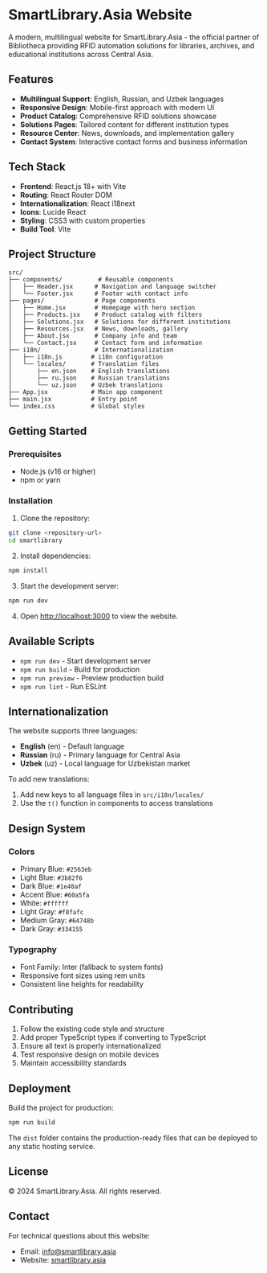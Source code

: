 # SmartLibrary.Asia Website

A modern, multilingual website for SmartLibrary.Asia - the official partner of Bibliotheca providing RFID automation solutions for libraries, archives, and educational institutions across Central Asia.

## Features

- **Multilingual Support**: English, Russian, and Uzbek languages
- **Responsive Design**: Mobile-first approach with modern UI
- **Product Catalog**: Comprehensive RFID solutions showcase
- **Solutions Pages**: Tailored content for different institution types
- **Resource Center**: News, downloads, and implementation gallery
- **Contact System**: Interactive contact forms and business information

## Tech Stack

- **Frontend**: React.js 18+ with Vite
- **Routing**: React Router DOM
- **Internationalization**: React i18next
- **Icons**: Lucide React
- **Styling**: CSS3 with custom properties
- **Build Tool**: Vite

## Project Structure

```
src/
├── components/          # Reusable components
│   ├── Header.jsx      # Navigation and language switcher
│   └── Footer.jsx      # Footer with contact info
├── pages/              # Page components
│   ├── Home.jsx        # Homepage with hero section
│   ├── Products.jsx    # Product catalog with filters
│   ├── Solutions.jsx   # Solutions for different institutions
│   ├── Resources.jsx   # News, downloads, gallery
│   ├── About.jsx       # Company info and team
│   └── Contact.jsx     # Contact form and information
├── i18n/               # Internationalization
│   ├── i18n.js        # i18n configuration
│   └── locales/       # Translation files
│       ├── en.json    # English translations
│       ├── ru.json    # Russian translations
│       └── uz.json    # Uzbek translations
├── App.jsx            # Main app component
├── main.jsx           # Entry point
└── index.css          # Global styles
```

## Getting Started

### Prerequisites

- Node.js (v16 or higher)
- npm or yarn

### Installation

1. Clone the repository:
```bash
git clone <repository-url>
cd smartlibrary
```

2. Install dependencies:
```bash
npm install
```

3. Start the development server:
```bash
npm run dev
```

4. Open [http://localhost:3000](http://localhost:3000) to view the website.

## Available Scripts

- `npm run dev` - Start development server
- `npm run build` - Build for production
- `npm run preview` - Preview production build
- `npm run lint` - Run ESLint

## Internationalization

The website supports three languages:
- **English** (en) - Default language
- **Russian** (ru) - Primary language for Central Asia
- **Uzbek** (uz) - Local language for Uzbekistan market

To add new translations:
1. Add new keys to all language files in `src/i18n/locales/`
2. Use the `t()` function in components to access translations

## Design System

### Colors
- Primary Blue: `#2563eb`
- Light Blue: `#3b82f6`
- Dark Blue: `#1e40af`
- Accent Blue: `#60a5fa`
- White: `#ffffff`
- Light Gray: `#f8fafc`
- Medium Gray: `#64748b`
- Dark Gray: `#334155`

### Typography
- Font Family: Inter (fallback to system fonts)
- Responsive font sizes using rem units
- Consistent line heights for readability

## Contributing

1. Follow the existing code style and structure
2. Add proper TypeScript types if converting to TypeScript
3. Ensure all text is properly internationalized
4. Test responsive design on mobile devices
5. Maintain accessibility standards

## Deployment

Build the project for production:
```bash
npm run build
```

The `dist` folder contains the production-ready files that can be deployed to any static hosting service.

## License

© 2024 SmartLibrary.Asia. All rights reserved.

## Contact

For technical questions about this website:
- Email: info@smartlibrary.asia
- Website: [smartlibrary.asia](https://smartlibrary.asia)
